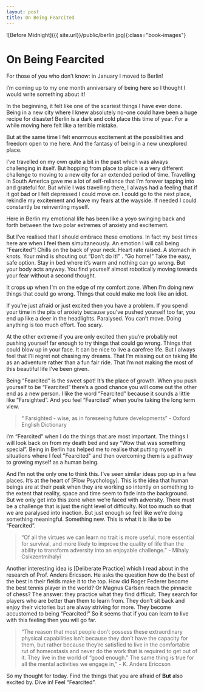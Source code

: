 ```yaml
---
layout: post 
title: On Being Fearcited
---
```


![Before Midnight]({{ site.url}}/public/berlin.jpg){:class="book-images"}

# On Being Fearcited

For those of you who don’t know: in January I moved to Berlin! 

I’m coming up to my one month anniversary of being here so I thought I would write something about it! 

In the beginning, it felt like one of the scariest things I have ever done. Being in a new city where I knew absolutely no-one could have been a huge recipe for disaster! Berlin is a dark and cold place this time of year. For a while moving here felt like a terrible mistake. 

But at the same time I felt enormous excitement at the possibilities and freedom open to me here. And the fantasy of being in a new unexplored place.

I’ve travelled on my own quite a bit in the past which was always challenging in itself. But hopping from place to place is a very different challenge to moving to a new city for an extended period of time. Travelling in South America gave me a lot of self-reliance that I’m forever tapping into and grateful for. But while I was travelling there, I always had a feeling that if it got bad or I felt depressed I could move on. I could go to the next place, rekindle my excitement and leave my fears at the wayside. If needed I could constantly be reinventing myself.

Here in Berlin my emotional life has been like a yoyo swinging back and forth between the two polar extremes of anxiety and excitement.

But I’ve realised that I should embrace these emotions. In fact my best times here are when I feel them simultaneously. An emotion I will call being “Fearcited”! Chills on the back of your neck. Heart rate raised. A stomach in knots. Your mind is shouting out “Don’t do it!” . “Go home!” Take the easy, safe option. Stay in bed where it’s warm and nothing can go wrong. But your body acts anyway. You find yourself almost robotically moving towards your fear without a second thought.

It crops up when I’m on the edge of my comfort zone. When I’m doing new things that could go wrong. Things that could make me look like an idiot.

If you’re just afraid or just excited then you have a problem. If you spend your time in the pits of anxiety because you’ve pushed yourself too far, you end up like a deer in the headlights. Paralysed. You can’t move. Doing anything is too much effort. Too scary.

At the other extreme if you are only excited then you’re probably not pushing yourself far enough to try things that could go wrong. Things that could blow up in your face. It can be nice to live a carefree life. But I always feel that I’ll regret not chasing my dreams. That I’m missing out on taking life as an adventure rather than a fun fair ride. That I’m not making the most of this beautiful life I’ve been given.

Being “Fearcited” is the sweet spot! It’s the place of growth. 
When you push yourself to be “Fearcited” there’s a good chance you will come out the other end as a new person. I like the word “Fearcited” because it sounds a little like “Farsighted”. And you feel “Fearcited” when you’re taking the long term view. 

> “ Farsighted - wise, as in foreseeing future developments” - Oxford English Dictionary

I’m “Fearcited” when I do the things that are most important. The things I will look back on from my death bed and say “Wow that was something special”. Being in Berlin has helped me to realise that putting myself in situations where I feel "Fearcited" and then overcoming them is a pathway to growing myself as a human being. 

And I’m not the only one to think this. I’ve seen similar ideas pop up in a few places. It’s at the heart of [Flow Psychology]. This is the idea that human beings are at their peak when they are working so intently on something to the extent that reality, space and time seem to fade into the background. But we only get into this zone when we’re faced with adversity. There must be a challenge that is just the right level of difficulty. Not too much so that we are paralysed into inaction. But just enough so feel like we’re doing something meaningful. Something new. This is what it is like to be “Fearcited”.

> “Of all the virtues we can learn no trait is more useful, more essential for survival, and more likely to improve the quality of life than the ability to transform adversity into an enjoyable challenge.” - Mihaly Csikzentmihalyi

Another interesting idea is [Deliberate Practice] which I read about in the research of Prof. Anders Ericsson. He asks the question how do the best of the best in their fields make it to the top. How did Roger Federer become the best tennis player in the world? Or Magnus Carlsen reach the pinnacle of chess? The answer: they practice what they find difficult. They search for players who are better than them to learn from. They don’t sit back and enjoy their victories but are alway striving for more. They become accustomed to being “Fearcited!” So it seems that if you can learn to live with this feeling then you will go far. 

> “The reason that most people don’t possess these extraordinary physical capabilities isn’t because they don’t have the capacity for them, but rather because they’re satisfied to live in the comfortable rut of homeostasis and never do the work that is required to get out of it. They live in the world of “good enough.” The same thing is true for all the mental activities we engage in,” - K. Anders Ericcson

So my thought for today. Find the things that you are afraid of **But** also excited by. Dive in! Feel “Fearcited”. 

